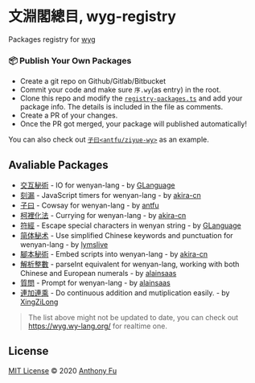 # 文淵閣總目, wyg-registry

Packages registry for [wyg](https://github.com/wenyan-lang/wyg)

### 📦 Publish Your Own Packages

- Create a git repo on Github/Gitlab/Bitbucket
- Commit your code and make sure `序.wy`(as entry) in the root.
- Clone this repo and modify the [`registry-packages.ts`](https://github.com/wenyan-lang/wyg-registry/blob/master/registry-packages.ts) and add your package info. The details is included in the file as comments.
- Create a PR of your changes.
- Once the PR got merged, your package will published automatically!

You can also check out [`子曰<antfu/ziyue-wy>`](https://github.com/antfu/ziyue-wy) as an example.

## Avaliable Packages

<!--GENERATED_DO_NOT_MODIFY-->
<!--package_list_start-->

- [交互秘術](https://github.com/GLanguage/jiaohu-wy/tree/master) - IO for wenyan-lang - by [GLanguage](https://github.com/GLanguage)
- [刻漏](https://github.com/akira-cn/kelou-wy/tree/master) - JavaScript timers for wenyan-lang - by [akira-cn](https://github.com/akira-cn)
- [子曰](https://github.com/antfu/ziyue-wy/tree/master) - Cowsay for wenyan-lang - by [antfu](https://github.com/antfu)
- [柯裡化法](https://github.com/akira-cn/currying-wy/tree/master) - Currying for wenyan-lang - by [akira-cn](https://github.com/akira-cn)
- [符經](https://github.com/GLanguage/fujing-wy/tree/master) - Escape special characters in wenyan string - by [GLanguage](https://github.com/GLanguage)
- [简体秘术](https://github.com/lymslive/wyg-packages/tree/jiantihua) - Use simplified Chinese keywords and punctuation for wenyan-lang - by [lymslive](https://github.com/lymslive/wyg-packages)
- [腳本秘術](https://github.com/akira-cn/script-wy/tree/master) - Embed scripts into wenyan-lang - by [akira-cn](https://github.com/akira-cn)
- [解析整數](https://github.com/alainsaas/zh_parseint-wy/tree/master) - parseInt equivalent for wenyan-lang, working with both Chinese and European numerals - by [alainsaas](https://github.com/alainsaas)
- [質問](https://github.com/alainsaas/prompt-wy/tree/master) - Prompt for wenyan-lang - by [alainsaas](https://github.com/alainsaas)
- [連加連乘](https://github.com/XingZiLong/continuous-operation/tree/master) - Do continuous addition and mutiplication easily. - by [XingZiLong](https://github.com/XingZiLong)

<!--package_list_end-->

> The list above might not be updated to date, you can check out https://wyg.wy-lang.org/ for realtime one.

## License

[MIT License](https://github.com/wenyan-lang/wyg-registry/blob/master/LICENSE) © 2020 [Anthony Fu](https://github.com/antfu)
